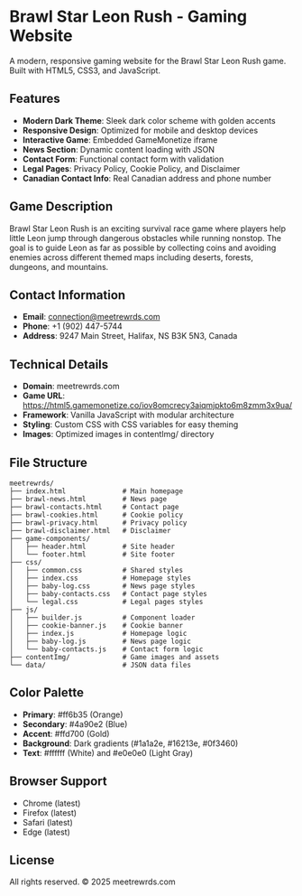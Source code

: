 # Brawl Star Leon Rush - Gaming Website

A modern, responsive gaming website for the Brawl Star Leon Rush game. Built with HTML5, CSS3, and JavaScript.

## Features

- **Modern Dark Theme**: Sleek dark color scheme with golden accents
- **Responsive Design**: Optimized for mobile and desktop devices
- **Interactive Game**: Embedded GameMonetize iframe
- **News Section**: Dynamic content loading with JSON
- **Contact Form**: Functional contact form with validation
- **Legal Pages**: Privacy Policy, Cookie Policy, and Disclaimer
- **Canadian Contact Info**: Real Canadian address and phone number

## Game Description

Brawl Star Leon Rush is an exciting survival race game where players help little Leon jump through dangerous obstacles while running nonstop. The goal is to guide Leon as far as possible by collecting coins and avoiding enemies across different themed maps including deserts, forests, dungeons, and mountains.

## Contact Information

- **Email**: connection@meetrewrds.com
- **Phone**: +1 (902) 447-5744
- **Address**: 9247 Main Street, Halifax, NS B3K 5N3, Canada

## Technical Details

- **Domain**: meetrewrds.com
- **Game URL**: https://html5.gamemonetize.co/iov8omcrecy3aiqmjpkto6m8zmm3x9ua/
- **Framework**: Vanilla JavaScript with modular architecture
- **Styling**: Custom CSS with CSS variables for easy theming
- **Images**: Optimized images in contentImg/ directory

## File Structure

```
meetrewrds/
├── index.html              # Main homepage
├── brawl-news.html         # News page
├── brawl-contacts.html     # Contact page
├── brawl-cookies.html      # Cookie policy
├── brawl-privacy.html      # Privacy policy
├── brawl-disclaimer.html   # Disclaimer
├── game-components/
│   ├── header.html         # Site header
│   └── footer.html         # Site footer
├── css/
│   ├── common.css          # Shared styles
│   ├── index.css           # Homepage styles
│   ├── baby-log.css        # News page styles
│   ├── baby-contacts.css   # Contact page styles
│   └── legal.css           # Legal pages styles
├── js/
│   ├── builder.js          # Component loader
│   ├── cookie-banner.js    # Cookie banner
│   ├── index.js            # Homepage logic
│   ├── baby-log.js         # News page logic
│   └── baby-contacts.js    # Contact form logic
├── contentImg/             # Game images and assets
└── data/                   # JSON data files
```

## Color Palette

- **Primary**: #ff6b35 (Orange)
- **Secondary**: #4a90e2 (Blue)
- **Accent**: #ffd700 (Gold)
- **Background**: Dark gradients (#1a1a2e, #16213e, #0f3460)
- **Text**: #ffffff (White) and #e0e0e0 (Light Gray)

## Browser Support

- Chrome (latest)
- Firefox (latest)
- Safari (latest)
- Edge (latest)

## License

All rights reserved. © 2025 meetrewrds.com
